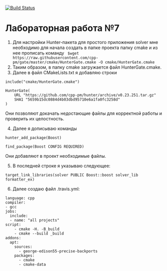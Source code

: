 [![Build Status](https://app.travis-ci.com/Yourmaidishere/lab07.svg?branch=main)](https://app.travis-ci.com/Yourmaidishere/lab07)
# Лабораторная работа №7

  1) Для настройки Hunter-пакета для простого приложения solver мне необходимо для начала создать в папке проекта папку cmake и из нее прописать команду ```
$wget https://raw.githubusercontent.com/cpp-pm/gate/master/cmake/HunterGate.cmake -O cmake/HunterGate.cmake```
  2) Таким образом, в папку cmake загружается файл HunterGate.cmake.
  3) Далее в файл CMakeLists.txt я добавляю строки 
```
include("cmake/HunterGate.cmake")

HunterGate(
    URL "https://github.com/cpp-pm/hunter/archive/v0.23.251.tar.gz"
    SHA1 "5659b15dc0884d4b03dbd95710e6a1fa0fc3258d"
)
```
Они позволяют докачать недостающие файлы для корректной работы и проверить их целостность.

  4) Далее я дописываю команды
```
hunter_add_package(Boost)

find_package(Boost CONFIG REQUIRED)
```
Они добавляют в проект необходимые файлы.

5) В последней строке я указываю следующее: 
```
target_link_libraries(solver PUBLIC Boost::boost solver_lib formatter_ex)
```
  6) Далее создаю файл .travis.yml:
```
language: cpp
compiler:
- gcc
jobs:
  include:
  - name: "all projects"
script:
    - cmake -H. -B_build
    - cmake --build _build
addons:
  apt:
    sources:
      - george-edison55-precise-backports
    packages:
      - cmake
      - cmake-data
```
